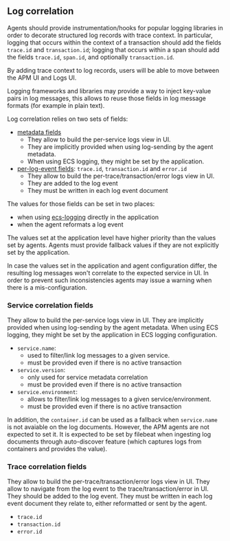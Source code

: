 ## Log correlation

Agents should provide instrumentation/hooks for popular logging libraries in order to decorate structured log records with trace context.
In particular, logging that occurs within the context of a transaction should add the fields `trace.id` and `transaction.id`;
logging that occurs within a span should add the fields `trace.id`, `span.id`, and optionally `transaction.id`.

By adding trace context to log records, users will be able to move between the APM UI and Logs UI.

Logging frameworks and libraries may provide a way to inject key-value pairs in log messages,
this allows to reuse those fields in log message formats (for example in plain text).

Log correlation relies on two sets of fields:
- [metadata fields](#service-correlation-fields)
  - They allow to build the per-service logs view in UI.
  - They are implicitly provided when using log-sending by the agent metadata.
  - When using ECS logging, they might be set by the application.
- [per-log-event fields](#trace-correlation-fields): `trace.id`, `transaction.id` and `error.id`
  - They allow to build the per-trace/transaction/error logs view in UI.
  - They are added to the log event
  - They must be written in each log event document

The values for those fields can be set in two places:
- when using [ecs-logging](https://github.com/elastic/ecs-logging) directly in the application
- when the agent reformats a log event

The values set at the application level have higher priority than the values set by agents.
Agents must provide fallback values if they are not explicitly set by the application.

In case the values set in the application and agent configuration differ, the resulting log
messages won't correlate to the expected service in UI. In order to prevent such inconsistencies
agents may issue a warning when there is a mis-configuration.

### Service correlation fields

They allow to build the per-service logs view in UI.
They are implicitly provided when using log-sending by the agent metadata.
When using ECS logging, they might be set by the application in ECS logging configuration.

- `service.name`:
  - used to filter/link log messages to a given service.
  - must be provided even if there is no active transaction
- `service.version`:
  - only used for service metadata correlation
  - must be provided even if there is no active transaction
- `service.environment`:
  - allows to filter/link log messages to a given service/environment.
  - must be provided even if there is no active transaction

In addition, the `container.id` can be used as a fallback when `service.name` is not avaiable on the log documents.
However, the APM agents are not expected to set it. It is expected to be set by filebeat when ingesting log
documents through auto-discover feature (which captures logs from containers and provides the value).

### Trace correlation fields

They allow to build the per-trace/transaction/error logs view in UI.
They allow to navigate from the log event to the trace/transaction/error in UI.
They should be added to the log event.
They must be written in each log event document they relate to, either reformatted or sent by the agent.

- `trace.id`
- `transaction.id`
- `error.id`
